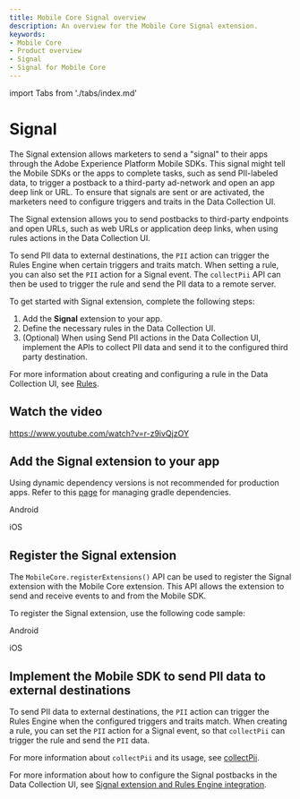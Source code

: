 ```yaml
---
title: Mobile Core Signal overview
description: An overview for the Mobile Core Signal extension.
keywords:
- Mobile Core
- Product overview
- Signal
- Signal for Mobile Core
---
```


import Tabs from './tabs/index.md'

# Signal

The Signal extension allows marketers to send a "signal" to their apps through the Adobe Experience Platform Mobile SDKs. This signal might tell the Mobile SDKs or the apps to complete tasks, such as send PII-labeled data, to trigger a postback to a third-party ad-network and open an app deep link or URL. To ensure that signals are sent or are activated, the marketers need to configure triggers and traits in the Data Collection UI.

The Signal extension allows you to send postbacks to third-party endpoints and open URLs, such as web URLs or application deep links, when using rules actions in the Data Collection UI.

To send PII data to external destinations, the `PII` action can trigger the Rules Engine when certain triggers and traits match. When setting a rule, you can also set the `PII` action for a Signal event. The `collectPii` API can then be used to trigger the rule and send the PII data to a remote server.

To get started with Signal extension, complete the following steps:

1. Add the **Signal** extension to your app.
2. Define the necessary rules in the Data Collection UI. 
3. (Optional) When using Send PII actions in the Data Collection UI, implement the APIs to collect PII data and send it to the configured third party destination.

For more information about creating and configuring a rule in the Data Collection UI, see [Rules](https://experienceleague.adobe.com/docs/experience-platform/tags/ui/rules.html).

## Watch the video

<Media slots="video"/>

<https://www.youtube.com/watch?v=r-z9ivQjzOY>

## Add the Signal extension to your app

<InlineAlert variant="warning" slots="text"/>

Using dynamic dependency versions is not recommended for production apps. Refer to this [page](../../manage-gradle-dependencies.md) for managing gradle dependencies.

<TabsBlock orientation="horizontal" slots="heading, content" repeat="2"/>

Android

<Tabs query="platform=android&task=add"/>

iOS

<Tabs query="platform=ios&task=add"/>

<!--- React Native

<Tabs query="platform=react-native&task=add"/>

Flutter

<Tabs query="platform=flutter&task=add"/> --->

## Register the Signal extension

The `MobileCore.registerExtensions()` API can be used to register the Signal extension with the Mobile Core extension. This API allows the extension to send and receive events to and from the Mobile SDK.

To register the Signal extension, use the following code sample:

<TabsBlock orientation="horizontal" slots="heading, content" repeat="2"/>

Android

<Tabs query="platform=android&task=register"/>

iOS

<Tabs query="platform=ios&task=register"/>

<!--- React Native

<Tabs query="platform=react-native&task=register"/>

Flutter

<Tabs query="platform=flutter&task=register"/> --->

## Implement the Mobile SDK to send PII data to external destinations

To send PII data to external destinations, the `PII` action can trigger the Rules Engine when the configured triggers and traits match. When creating a rule, you can set the `PII` action for a Signal event, so that `collectPii` can trigger the rule and send the `PII` data.

For more information about `collectPii` and its usage, see [collectPii](../api-reference.md#collect-pii).

For more information about how to configure the Signal postbacks in the Data Collection UI, see [Signal extension and Rules Engine integration](../../user-guides/rules-engine-integration).
